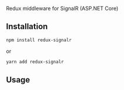 Redux middleware for SignalR (ASP.NET Core)

## Installation

```bash
npm install redux-signalr
```
or
```bash
yarn add redux-signalr
```

## Usage

